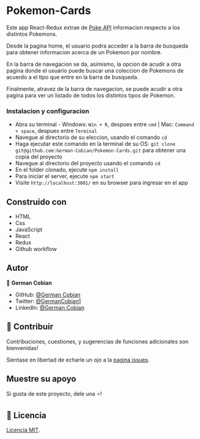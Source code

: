 # Pokemon-Cards

Este app React-Redux extrae de [Poke API](https://pokeapi.co/) informacion respecto a los distintos Pokemons.

Desde la pagina home, el usuario podra acceder a la barra de busqueda para obtener informacion acerca de un Pokemon por nombre.

En la barra de navegacion se da, asimismo, la opcion de acudir a otra pagina donde el usuario puede buscar una coleccion de Pokemons de acuerdo a el tipo que entre en la barra de busqueda.

Finalmente, atravez de la barra de navegacion, se puede acudir a otra pagina para ver un listado de todos los distintos tipos de Pokemon. 

### Instalacion y configuracion

* Abra su terminal - Windows: `Win + R`, despues entre `cmd` | Mac: `Command + space`, despues entre `Terminal`
* Navegue al directorio de su eleccion, usando el comando `cd`
* Haga ejecutar este comando en la terminal de su OS: `git clone git@github.com:German-Cobian/Pokemon-Cards.git` para obtener una copia del proyecto
* Navegue al directorio del proyecto usando el comando `cd`
* En el folder clonado, ejecute `npm install`
* Para iniciar el server, ejecute `npm start`
* Visite `http://localhost:3001/` en su browser para ingresar en el app

## Construido con

* HTML
* Css
* JavaScript
* React
* Redux
* Github workflow

## Autor

👤 **German Cobian**
* GitHub: [@German Cobian](https://github.com/German-Cobian)
* Twitter: [@GermanCobian1](https://twitter.com/GermanCobian1)
* LinkedIn: [@German Cobian](https://www.linkedin.com/in/german-cobian/)

## 🤝 Contribuir

Contribuciones, cuestiones, y sugerencias de funciones adicionales son bienvenidas!

Sientase en libertad de echarle un ojo a la [pagina issues](https://github.com/German-Cobian/Pokemon-Cards/issues).

## Muestre su apoyo

Si gusta de este proyecto, dele una ⭐️!


## 📝 Licencia

[ Licencia MIT](https://github.com/German-Cobian/Pokemon-Cards/blob/main/LICENSE).
